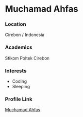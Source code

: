 # Muchamad Ahfas

### Location

Cirebon / Indonesia

### Academics

Stikom Poltek Cirebon

### Interests

- Coding
- Sleeping

### Profile Link

[Muchamad Ahfas](https://github.com/ahfasxp)